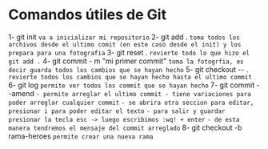 # Comandos útiles de Git

1- git init `va a inicializar mi repositorio`
2- git add . `toma todos los archivos desde el ultimo comit (en este caso desde el init) y los prepara para una fotografia`
3- git reset . `revierte todo lo que hizo el git add .`
4- git commit - m "mi primer commit" `toma la fotogrfia, es decir guarda todos los cambios que se hayan hecho`
5- git checkout -- . `revierte todos los cambios que se hayan hecho hasta el ultimo commit`
6- git log `permite ver todos los commit que se hayan hecho`
7- git commit --amend 
    `- permite arreglar el ultimo commit - tiene variaciones para poder arreglar cualquier commit`
    `- se abrira otra seccion para editar, presionar i para poder editar el texto`
    `- para salir y guardar presionar la tecla esc -> luego escribimos :wq! + enter`
    `- de esta manera tendremos el mensaje del commit arreglado`
8- git checkout -b rama-heroes `permite crear una nueva rama`




